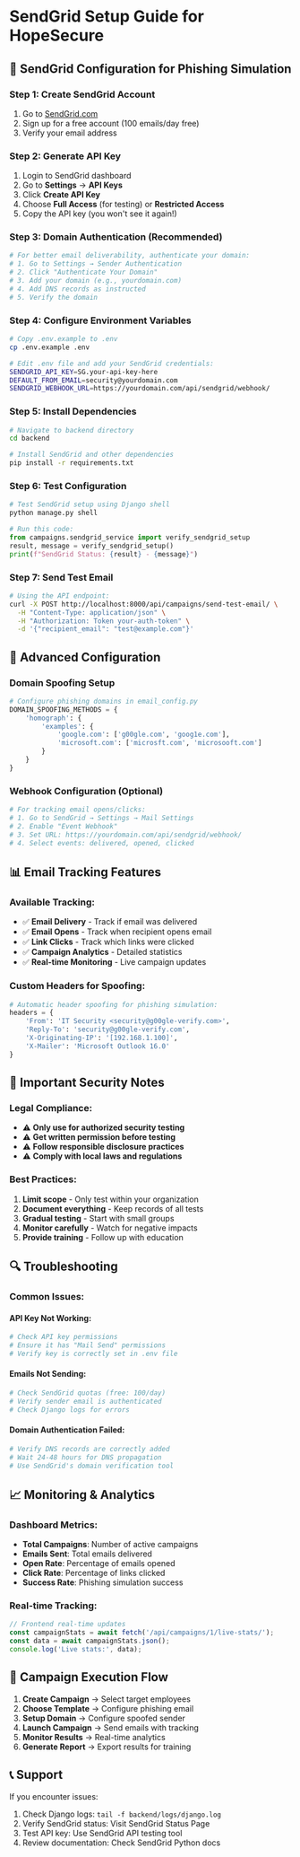 # SendGrid Setup Guide for HopeSecure

## 📧 SendGrid Configuration for Phishing Simulation

### Step 1: Create SendGrid Account
1. Go to [SendGrid.com](https://sendgrid.com)
2. Sign up for a free account (100 emails/day free)
3. Verify your email address

### Step 2: Generate API Key
1. Login to SendGrid dashboard
2. Go to **Settings** → **API Keys**
3. Click **Create API Key**
4. Choose **Full Access** (for testing) or **Restricted Access**
5. Copy the API key (you won't see it again!)

### Step 3: Domain Authentication (Recommended)
```bash
# For better email deliverability, authenticate your domain:
# 1. Go to Settings → Sender Authentication
# 2. Click "Authenticate Your Domain"
# 3. Add your domain (e.g., yourdomain.com)
# 4. Add DNS records as instructed
# 5. Verify the domain
```

### Step 4: Configure Environment Variables
```bash
# Copy .env.example to .env
cp .env.example .env

# Edit .env file and add your SendGrid credentials:
SENDGRID_API_KEY=SG.your-api-key-here
DEFAULT_FROM_EMAIL=security@yourdomain.com
SENDGRID_WEBHOOK_URL=https://yourdomain.com/api/sendgrid/webhook/
```

### Step 5: Install Dependencies
```bash
# Navigate to backend directory
cd backend

# Install SendGrid and other dependencies
pip install -r requirements.txt
```

### Step 6: Test Configuration
```python
# Test SendGrid setup using Django shell
python manage.py shell

# Run this code:
from campaigns.sendgrid_service import verify_sendgrid_setup
result, message = verify_sendgrid_setup()
print(f"SendGrid Status: {result} - {message}")
```

### Step 7: Send Test Email
```bash
# Using the API endpoint:
curl -X POST http://localhost:8000/api/campaigns/send-test-email/ \
  -H "Content-Type: application/json" \
  -H "Authorization: Token your-auth-token" \
  -d '{"recipient_email": "test@example.com"}'
```

## 🔧 Advanced Configuration

### Domain Spoofing Setup
```python
# Configure phishing domains in email_config.py
DOMAIN_SPOOFING_METHODS = {
    'homograph': {
        'examples': {
            'google.com': ['g00gle.com', 'goog1e.com'],
            'microsoft.com': ['microsft.com', 'microsooft.com']
        }
    }
}
```

### Webhook Configuration (Optional)
```python
# For tracking email opens/clicks:
# 1. Go to SendGrid → Settings → Mail Settings
# 2. Enable "Event Webhook"
# 3. Set URL: https://yourdomain.com/api/sendgrid/webhook/
# 4. Select events: delivered, opened, clicked
```

## 📊 Email Tracking Features

### Available Tracking:
- ✅ **Email Delivery** - Track if email was delivered
- ✅ **Email Opens** - Track when recipient opens email
- ✅ **Link Clicks** - Track which links were clicked
- ✅ **Campaign Analytics** - Detailed statistics
- ✅ **Real-time Monitoring** - Live campaign updates

### Custom Headers for Spoofing:
```python
# Automatic header spoofing for phishing simulation:
headers = {
    'From': 'IT Security <security@g00gle-verify.com>',
    'Reply-To': 'security@g00gle-verify.com',
    'X-Originating-IP': '[192.168.1.100]',
    'X-Mailer': 'Microsoft Outlook 16.0'
}
```

## 🚨 Important Security Notes

### Legal Compliance:
- ⚠️ **Only use for authorized security testing**
- ⚠️ **Get written permission before testing**
- ⚠️ **Follow responsible disclosure practices**
- ⚠️ **Comply with local laws and regulations**

### Best Practices:
1. **Limit scope** - Only test within your organization
2. **Document everything** - Keep records of all tests
3. **Gradual testing** - Start with small groups
4. **Monitor carefully** - Watch for negative impacts
5. **Provide training** - Follow up with education

## 🔍 Troubleshooting

### Common Issues:

#### API Key Not Working:
```bash
# Check API key permissions
# Ensure it has "Mail Send" permissions
# Verify key is correctly set in .env file
```

#### Emails Not Sending:
```bash
# Check SendGrid quotas (free: 100/day)
# Verify sender email is authenticated
# Check Django logs for errors
```

#### Domain Authentication Failed:
```bash
# Verify DNS records are correctly added
# Wait 24-48 hours for DNS propagation
# Use SendGrid's domain verification tool
```

## 📈 Monitoring & Analytics

### Dashboard Metrics:
- **Total Campaigns**: Number of active campaigns
- **Emails Sent**: Total emails delivered
- **Open Rate**: Percentage of emails opened
- **Click Rate**: Percentage of links clicked
- **Success Rate**: Phishing simulation success

### Real-time Tracking:
```javascript
// Frontend real-time updates
const campaignStats = await fetch('/api/campaigns/1/live-stats/');
const data = await campaignStats.json();
console.log('Live stats:', data);
```

## 🎯 Campaign Execution Flow

1. **Create Campaign** → Select target employees
2. **Choose Template** → Configure phishing email
3. **Setup Domain** → Configure spoofed sender
4. **Launch Campaign** → Send emails with tracking
5. **Monitor Results** → Real-time analytics
6. **Generate Report** → Export results for training

## 📞 Support

If you encounter issues:
1. Check Django logs: `tail -f backend/logs/django.log`
2. Verify SendGrid status: Visit SendGrid Status Page
3. Test API key: Use SendGrid API testing tool
4. Review documentation: Check SendGrid Python docs

